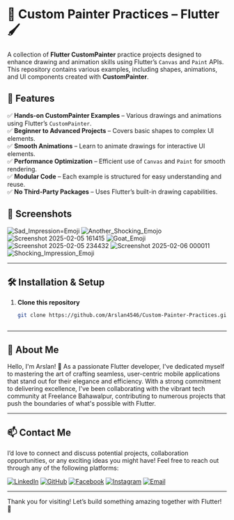 

# 🎨 Custom Painter Practices – Flutter 🖌️

A collection of **Flutter CustomPainter** practice projects designed to enhance drawing and animation skills using Flutter’s `Canvas` and `Paint` APIs. This repository contains various examples, including shapes, animations, and UI components created with **CustomPainter**.

## 📌 Features

✅ **Hands-on CustomPainter Examples** – Various drawings and animations using Flutter’s `CustomPainter`.  
✅ **Beginner to Advanced Projects** – Covers basic shapes to complex UI elements.  
✅ **Smooth Animations** – Learn to animate drawings for interactive UI elements.  
✅ **Performance Optimization** – Efficient use of `Canvas` and `Paint` for smooth rendering.  
✅ **Modular Code** – Each example is structured for easy understanding and reuse.  
✅ **No Third-Party Packages** – Uses Flutter’s built-in drawing capabilities.  

## 📸 Screenshots
![Sad_Impression=Emoji](https://github.com/user-attachments/assets/d7e3f947-7de6-40b6-950e-c5c57ec199cd)
![Another_Shocking_Emojo](https://github.com/user-attachments/assets/68ce0e44-1ad7-4fbb-b0c0-51c49ae460fc)
![Screenshot 2025-02-05 161415](https://github.com/user-attachments/assets/8e84d065-b9df-49cf-98ed-92f8394b907d)
![Goat_Emoji](https://github.com/user-attachments/assets/15dd7849-2c60-43fa-839f-e7f833832955)
![Screenshot 2025-02-05 234432](https://github.com/user-attachments/assets/7cc64bb7-c5f2-4fc2-ab63-a5664876046a)
![Screenshot 2025-02-06 000011](https://github.com/user-attachments/assets/9194781c-1f88-457a-8107-76b5572a8dbe)
![Shocking_Impression_Emoji](https://github.com/user-attachments/assets/10264f66-e045-4506-97d3-4d4647442e47)






---

## 🛠 Installation & Setup  

1. **Clone this repository**  
   ```sh
   git clone https://github.com/Arslan4546/Custom-Painter-Practices.git



---
## 🚀 About Me
Hello, I'm Arslan! 👋 As a passionate Flutter developer, I've dedicated myself to mastering the art of crafting seamless, user-centric mobile applications that stand out for their elegance and efficiency. With a strong commitment to delivering excellence, I've been collaborating with the vibrant tech community at Freelance Bahawalpur, contributing to numerous projects that push the boundaries of what's possible with Flutter.

---
## 📫 Contact Me

I’d love to connect and discuss potential projects, collaboration opportunities, or any exciting ideas you might have! Feel free to reach out through any of the following platforms:

[![LinkedIn](https://img.shields.io/badge/-LinkedIn-blue?style=flat-square&logo=linkedin&logoColor=white)](https://www.linkedin.com/in/arslan4546/)
[![GitHub](https://img.shields.io/badge/-GitHub-black?style=flat-square&logo=github&logoColor=white)](https://github.com/Arslan4546)
[![Facebook](https://img.shields.io/badge/-Facebook-1877F2?style=flat-square&logo=facebook&logoColor=white)](https://www.facebook.com/Arslan4546)
[![Instagram](https://img.shields.io/badge/-Instagram-E4405F?style=flat-square&logo=instagram&logoColor=white)](https://www.instagram.com/arslantariq4546)
[![Email](https://img.shields.io/badge/-Email-D14836?style=flat-square&logo=gmail&logoColor=white)](mailto:arslantariq4546@gmail.com)

---

Thank you for visiting! Let’s build something amazing together with Flutter! 🌟 




